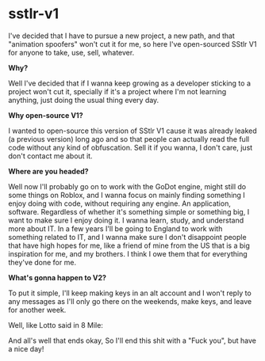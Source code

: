 # sstlr-v1

I've decided that I have to pursue a new project, a new path, and that "animation spoofers" won't cut it for me, so here I've open-sourced SStlr V1 for anyone to take, use, sell, whatever.


**Why?**

Well I've decided that if I wanna keep growing as a developer sticking to a project won't cut it, specially if it's a project where I'm not learning anything, just doing the usual thing every day.


**Why open-source V1?**

I wanted to open-source this version of SStlr V1 cause it was already leaked (a previous version) long ago and so that people can actually read the full code without any kind of obfuscation. Sell it if you wanna, I don't care, just don't contact me about it.


**Where are you headed?**

Well now I'll probably go on to work with the GoDot engine, might still do some things on Roblox, and I wanna focus on mainly finding something I enjoy doing with code, without requiring any engine. An application, software. Regardless of whether it's something simple or something big, I want to make sure I enjoy doing it. I wanna learn, study, and understand more about IT. In a few years I'll be going to England to work with something related to IT, and I wanna make sure I don't disappoint people that have high hopes for me, like a friend of mine from the US that is a big inspiration for me, and my brothers. I think I owe them that for everything they've done for me.


**What's gonna happen to V2?**

To put it simple, I'll keep making keys in an alt account and I won't reply to any messages as I'll only go there on the weekends, make keys, and leave for another week.


Well, like Lotto said in 8 Mile:

And all's well that ends okay,
So I'll end this shit with a "Fuck you", but have a nice day!


